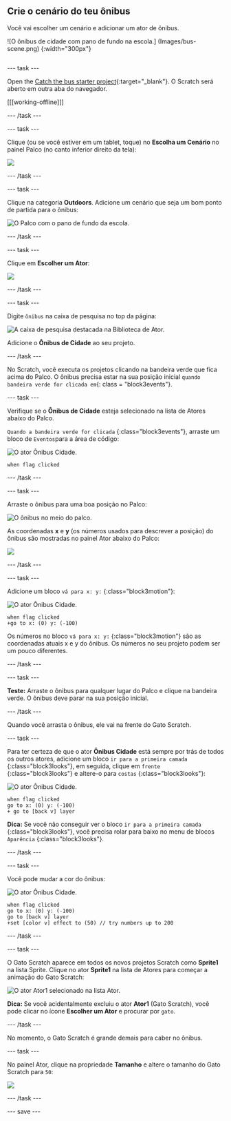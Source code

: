 ## Crie o cenário do teu ônibus

<div style="display: flex; flex-wrap: wrap">
<div style="flex-basis: 200px; flex-grow: 1; margin-right: 15px;">
Você vai escolher um cenário e adicionar um ator de ônibus.
</div>
<div>

![O ônibus de cidade com pano de fundo na escola.] (Images/bus-scene.png) {:width="300px"}

</div>
</div>

--- task ---

Open the [Catch the bus starter project](https://scratch.mit.edu/projects/582214330/editor){:target="_blank"}. O Scratch será aberto em outra aba do navegador.

[[[working-offline]]]

--- /task ---

--- task ---

Clique (ou se você estiver em um tablet, toque) no **Escolha um Cenário** no painel Palco (no canto inferior direito da tela):

![](images/choose-a-backdrop.png)

--- /task ---

--- task ---

Clique na categoria **Outdoors**. Adicione um cenário que seja um bom ponto de partida para o ônibus:

![O Palco com o pano de fundo da escola.](images/outdoor-backdrop.png)

--- /task ---

--- task ---

Clique em **Escolher um Ator**:

![](images/choose-sprite-menu.png)

--- /task ---

--- task ---

Digite `ônibus` na caixa de pesquisa no top da página:

![A caixa de pesquisa destacada na Biblioteca de Ator.](images/bus-search.png)

Adicione o **Ônibus de Cidade** ao seu projeto.

--- /task ---

 No Scratch, você executa os projetos clicando na bandeira verde que fica acima do Palco. O ônibus precisa estar na sua posição inicial `quando bandeira verde for clicada em`{: class = "block3events"}.

--- task ---

Verifique se o **Ônibus de Cidade** esteja selecionado na lista de Atores abaixo do Palco.

`Quando a bandeira verde for clicada` {:class="block3events"}, arraste um bloco de `Eventos`para a área de código:

![O ator Ônibus Cidade.](images/bus-sprite.png)

```blocks3
when flag clicked
```

--- /task ---

--- task ---

Arraste o ônibus para uma boa posição no Palco:

![O ônibus no meio do palco.](images/bus-bottom-middle.png)

As coordenadas **x** e **y** (os números usados para descrever a posição) do ônibus são mostradas no painel Ator abaixo do Palco:

![](images/coords-sprite-pane.png)


--- /task ---

--- task ---

Adicione um bloco `vá para x: y:` {:class="block3motion"}:

![O ator Ônibus Cidade.](images/bus-sprite.png)

```blocks3
when flag clicked
+go to x: (0) y: (-100)
```

Os números no bloco `vá para x: y:` {:class="block3motion"} são as coordenadas atuais x e y do ônibus. Os números no seu projeto podem ser um pouco diferentes.

--- /task ---

--- task ---

**Teste:** Arraste o ônibus para qualquer lugar do Palco e clique na bandeira verde. O ônibus deve parar na sua posição inicial.

--- /task ---

Quando você arrasta o ônibus, ele vai na frente do Gato Scratch.

--- task ---

Para ter certeza de que o ator **Ônibus Cidade** está sempre por trás de todos os outros atores, adicione um bloco `ir para a primeira camada` {:class="block3looks"}, em seguida, clique em `frente` {:class="block3looks"} e altere-o para `costas` {:class="block3looks"}:

![O ator Ônibus Cidade.](images/bus-sprite.png)

```blocks3
when flag clicked
go to x: (0) y: (-100)
+ go to [back v] layer
```

**Dica:** Se você não conseguir ver o bloco `ir para a primeira camada` {:class="block3looks"}, você precisa rolar para baixo no menu de blocos `Aparência` {:class="block3looks"}.

--- /task ---

--- task ---

Você pode mudar a cor do ônibus:

![O ator Ônibus Cidade.](images/bus-sprite.png)

```blocks3
when flag clicked
go to x: (0) y: (-100)
go to [back v] layer
+set [color v] effect to (50) // try numbers up to 200
```

--- /task ---

--- task ---

O Gato Scratch aparece em todos os novos projetos Scratch como **Sprite1** na lista Sprite. Clique no ator **Sprite1** na lista de Atores para começar a animação do Gato Scratch:

![O ator Ator1 selecionado na lista Ator.](images/sprite1-selected.png)

**Dica:** Se você acidentalmente excluiu o ator **Ator1** (Gato Scratch), você pode clicar no ícone **Escolher um Ator** e procurar por `gato`.

--- /task ---

No momento, o Gato Scratch é grande demais para caber no ônibus.

--- task ---

No painel Ator, clique na propriedade **Tamanho** e altere o tamanho do Gato Scratch para `50`:

![](images/sprite-pane-size.png)

--- /task ---

--- save ---
